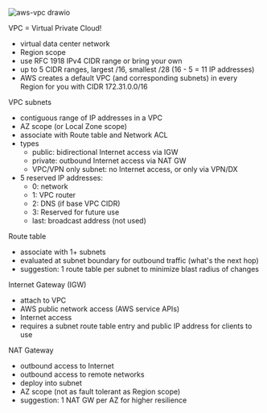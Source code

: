 ![aws-vpc drawio](https://user-images.githubusercontent.com/1047259/184865788-37330a4e-5af1-4793-9ddf-6779a0006fa6.png)

VPC = Virtual Private Cloud!

* virtual data center network
* Region scope
* use RFC 1918 IPv4 CIDR range or bring your own
* up to 5 CIDR ranges, largest /16, smallest /28 (16 - 5 = 11 IP addresses)
* AWS creates a default VPC (and corresponding subnets) in every Region for you
  with CIDR 172.31.0.0/16

VPC subnets

* contiguous range of IP addresses in a VPC
* AZ scope (or Local Zone scope)
* associate with Route table and Network ACL
* types
  * public: bidirectional Internet access via IGW
  * private: outbound Internet access via NAT GW
  * VPC/VPN only subnet: no Internet access, or only via VPN/DX
* 5 reserved IP addresses:
  * 0: network
  * 1: VPC router
  * 2: DNS (if base VPC CIDR)
  * 3: Reserved for future use
  * last: broadcast address (not used)

Route table

* associate with 1+ subnets
* evaluated at subnet boundary for outbound traffic (what's the next hop)
* suggestion: 1 route table per subnet to minimize blast radius of changes

Internet Gateway (IGW)

* attach to VPC
* AWS public network access (AWS service APIs)
* Internet access
* requires a subnet route table entry and public IP address for clients to use

NAT Gateway

* outbound access to Internet
* outbound access to remote networks
* deploy into subnet
* AZ scope (not as fault tolerant as Region scope)
* suggestion: 1 NAT GW per AZ for higher resilience
 
